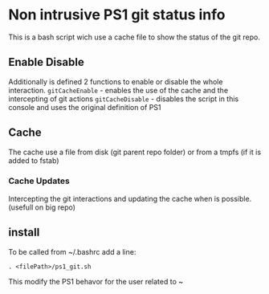 # Non intrusive PS1 git status info 
  This is a bash script wich use a cache file to show the status of the git repo.

## Enable Disable
  Additionally is defined 2 functions to enable or disable the whole interaction.
  ```gitCacheEnable```   - enables the use of the cache and the intercepting of git actions
  ```gitCacheDisable```  - disables the script in this console and uses the original definition of PS1

## Cache
 The cache use a file from disk (git parent repo folder) or from a tmpfs (if it is added to fstab)


### Cache Updates
  Intercepting the git interactions and updating the cache when is possible. (usefull on big repo)

## install
  To be called from ~/.bashrc add a line:

 ```. <filePath>/ps1_git.sh```
 
  This modify the PS1 behavor for the user related to ~
